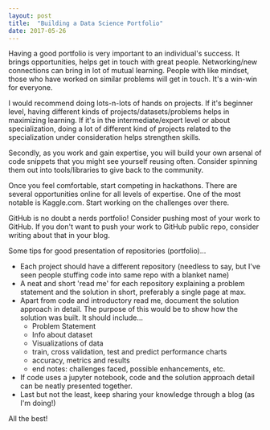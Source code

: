 ```yaml
---
layout: post
title:  "Building a Data Science Portfolio"
date: 2017-05-26
---
```


Having a good portfolio is very important to an individual's success. It brings opportunities, helps get in touch with great people. Networking/new connections can bring in lot of mutual learning. People with like mindset, those who have worked on similar problems will get in touch. It's a win-win for everyone.

I would recommend doing lots-n-lots of hands on projects. If it's beginner level, having different kinds of projects/datasets/problems helps in maximizing learning. If it's in the intermediate/expert level or about specialization, doing a lot of different kind of projects related to the specialization under consideration helps strengthen skills. 

Secondly, as you work and gain expertise, you will build your own arsenal of code snippets that you might see yourself reusing often. Consider spinning them out into tools/libraries to give back to the community.

Once you feel comfortable, start competing in hackathons. There are several opportunities online for all levels of expertise. One of the most notable is Kaggle.com. Start working on the challenges over there. 

GitHub is no doubt a nerds portfolio! Consider pushing most of your work to GitHub. If you don't want to push your work to GitHub public repo, consider writing about that in your blog. 

Some tips for good presentation of repositories (portfolio)...
* Each project should have a different repository (needless to say, but I've seen people stuffing code into same repo with a blanket name)
* A neat and short 'read me' for each repository explaining a problem statement and the solution in short, preferably a single page at max.
* Apart from code and introductory read me, document the solution approach in detail. The purpose of this would be to show how the solution was built. It should include...
    - Problem Statement
    - Info about dataset
    - Visualizations of data
    - train, cross validation, test and predict performance charts
    - accuracy, metrics and results
    - end notes: challenges faced, possible enhancements, etc.
* If code uses a jupyter notebook, code and the solution approach detail can be neatly presented together.
* Last but not the least, keep sharing your knowledge through a blog (as I'm doing!)

All the best!
